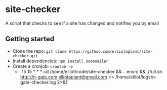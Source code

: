 # site-checker
A script that checks to see if a site has changed and notifies you by email

## Getting started
- Clone the repo: `git clone https://github.com/elliotaplant/site-checker.git`
- Install dependencies: `npm install nodemailer`
- Create a cronjob: `crontab -e`
  - '15 15 * * * cd /home/elliot/code/site-checker && . .envrc && ./full.sh http://n-gate.com elliotaplant@gmail.com >> /home/elliot/logs/n-gate-checker.log 2>&1'
